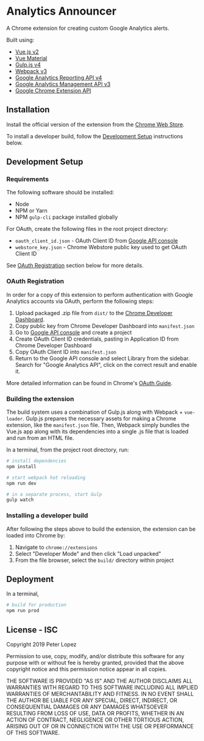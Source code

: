 # Analytics Announcer

A Chrome extension for creating custom Google Analytics alerts.

Built using:
- [Vue.js v2](https://vuejs.org/)
- [Vue Material](https://vuematerial.io)
- [Gulp.js v4](https://gulpjs.com/)
- [Webpack v3](https://webpack.js.org/)
- [Google Analytics Reporting API v4](https://developers.google.com/analytics/devguides/reporting/core/v4)
- [Google Analytics Management API v3](https://developers.google.com/analytics/devguides/config/mgmt/v3)
- [Google Chrome Extension API](https://developer.chrome.com/extensions/overview)

## Installation

Install the official version of the extension from the [Chrome Web Store](https://chrome.google.com/webstore).

To install a developer build, follow the [Development Setup](https://github.com/peterlopez/analytics-announcer#development-setup) instructions below.

## Development Setup

### Requirements

The following software should be installed:

- Node
- NPM or Yarn
- NPM `gulp-cli` package installed globally

For OAuth, create the following files in the root project directory:

- `oauth_client_id.json` - OAuth Client ID from [Google API console](https://console.developers.google.com/apis)
- `webstore_key.json` - Chrome Webstore public key used to get OAuth Client ID

See [OAuth Registration](https://github.com/peterlopez/analytics-announcer#oauth-registration) section below for more details.

### OAuth Registration

In order for a copy of this extension to perform authentication with Google Analytics accounts via OAuth, perform the following steps:

1. Upload packaged .zip file from `dist/` to the [Chrome Developer Dashboard](https://chrome.google.com/webstore/developer/dashboard).
1. Copy public key from Chrome Developer Dashboard into `manifest.json`
1. Go to [Google API console](https://console.developers.google.com/apis) and create a project
1. Create OAuth Client ID credentials, pasting in Application ID from Chrome Developer Dashboard
1. Copy OAuth Client ID into `manifest.json`
1. Return to the Google API console and select Library from the sidebar. Search for "Google Analytics API", click on the correct result and enable it.

More detailed information can be found in Chrome's [OAuth Guide](https://developer.chrome.com/extensions/tut_oauth).

### Building the extension

The build system uses a combination of Gulp.js along with Webpack + `vue-loader`. Gulp.js prepares the necessary assets for making a Chrome extension, like the `manifest.json` file. Then, Webpack simply bundles the Vue.js app along with its dependencies into a single .js file that is loaded and run from an HTML file.

In a terminal, from the project root directory, run:

``` bash
# install dependencies
npm install

# start webpack hot reloading
npm run dev

# in a separate process, start Gulp
gulp watch
```

### Installing a developer build

After following the steps above to build the extension, the extension can be loaded into Chrome by:

1. Navigate to `chrome://extensions`
1. Select "Developer Mode" and then click "Load unpacked"
1. From the file browser, select the `build/` directory within project

## Deployment

In a terminal,

``` bash
# build for production
npm run prod
```

## License - ISC

Copyright 2019 Peter Lopez

Permission to use, copy, modify, and/or distribute this software for any purpose with or without fee is hereby granted, provided that the above copyright notice and this permission notice appear in all copies.

THE SOFTWARE IS PROVIDED "AS IS" AND THE AUTHOR DISCLAIMS ALL WARRANTIES WITH REGARD TO THIS SOFTWARE INCLUDING ALL IMPLIED WARRANTIES OF MERCHANTABILITY AND FITNESS. IN NO EVENT SHALL THE AUTHOR BE LIABLE FOR ANY SPECIAL, DIRECT, INDIRECT, OR CONSEQUENTIAL DAMAGES OR ANY DAMAGES WHATSOEVER RESULTING FROM LOSS OF USE, DATA OR PROFITS, WHETHER IN AN ACTION OF CONTRACT, NEGLIGENCE OR OTHER TORTIOUS ACTION, ARISING OUT OF OR IN CONNECTION WITH THE USE OR PERFORMANCE OF THIS SOFTWARE.
